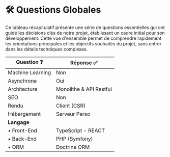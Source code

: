 # 🛠️ Questions Globales

Ce tableau récapitulatif présente une série de questions essentielles qui ont guidé les décisions clés de notre projet, établissant un cadre initial pour son développement. Cette vue d'ensemble permet de comprendre rapidement les orientations principales et les objectifs souhaités du projet, sans entrer dans les détails techniques complexes.

| Question ❓       | Réponse ✅              |
|------------------|-------------------------|
| Machine Learning | Non                     |
| Asynchrone       | Oui                     |
| Architecture     | Monolithe & API Restful |
| SEO              | Non                     |
| Rendu            | Client (CSR)            |
| Hébergement      | Serveur Perso           |
| **Langage**      |                         |
| • Front-End      | TypeScript - REACT      |
| • Back-End       | PHP (Symfony)           |
| • ORM            | Doctrine ORM            |